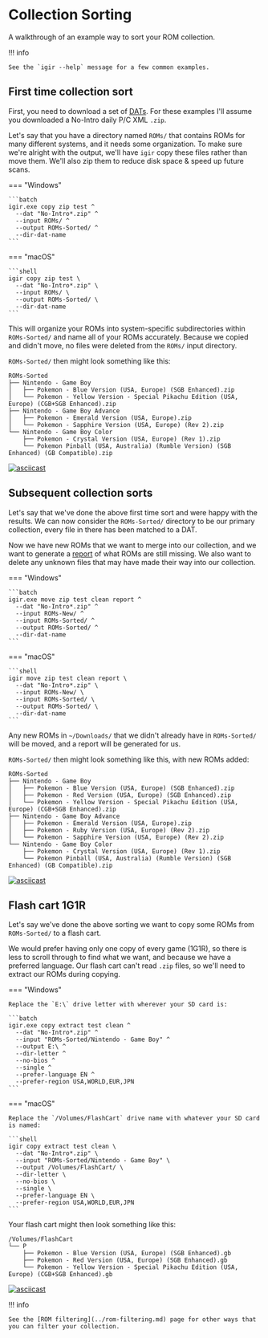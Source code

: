 # Collection Sorting

A walkthrough of an example way to sort your ROM collection.

!!! info

    See the `igir --help` message for a few common examples.

## First time collection sort

First, you need to download a set of [DATs](../input/dats.md). For these examples I'll assume you downloaded a No-Intro daily P/C XML `.zip`.

Let's say that you have a directory named `ROMs/` that contains ROMs for many different systems, and it needs some organization. To make sure we're alright with the output, we'll have `igir` copy these files rather than move them. We'll also zip them to reduce disk space & speed up future scans.

=== "Windows"

    ```batch
    igir.exe copy zip test ^
      --dat "No-Intro*.zip" ^
      --input ROMs/ ^
      --output ROMs-Sorted/ ^
      --dir-dat-name
    ```

=== "macOS"

    ```shell
    igir copy zip test \
      --dat "No-Intro*.zip" \
      --input ROMs/ \
      --output ROMs-Sorted/ \
      --dir-dat-name
    ```

This will organize your ROMs into system-specific subdirectories within `ROMs-Sorted/` and name all of your ROMs accurately. Because we copied and didn't move, no files were deleted from the `ROMs/` input directory.

`ROMs-Sorted/` then might look something like this:

```text
ROMs-Sorted
├── Nintendo - Game Boy
│   ├── Pokemon - Blue Version (USA, Europe) (SGB Enhanced).zip
│   └── Pokemon - Yellow Version - Special Pikachu Edition (USA, Europe) (CGB+SGB Enhanced).zip
├── Nintendo - Game Boy Advance
│   ├── Pokemon - Emerald Version (USA, Europe).zip
│   └── Pokemon - Sapphire Version (USA, Europe) (Rev 2).zip
└── Nintendo - Game Boy Color
    ├── Pokemon - Crystal Version (USA, Europe) (Rev 1).zip
    └── Pokemon Pinball (USA, Australia) (Rumble Version) (SGB Enhanced) (GB Compatible).zip
```

[![asciicast](https://asciinema.org/a/rOWJwgbbODaXuQeQY4B6uWc4i.svg)](https://asciinema.org/a/rOWJwgbbODaXuQeQY4B6uWc4i)

## Subsequent collection sorts

Let's say that we've done the above first time sort and were happy with the results. We can now consider the `ROMs-Sorted/` directory to be our primary collection, every file in there has been matched to a DAT.

Now we have new ROMs that we want to merge into our collection, and we want to generate a [report](../output/reporting.md) of what ROMs are still missing. We also want to delete any unknown files that may have made their way into our collection.

=== "Windows"

    ```batch
    igir.exe move zip test clean report ^
      --dat "No-Intro*.zip" ^
      --input ROMs-New/ ^
      --input ROMs-Sorted/ ^
      --output ROMs-Sorted/ ^
      --dir-dat-name
    ```

=== "macOS"

    ```shell
    igir move zip test clean report \
      --dat "No-Intro*.zip" \
      --input ROMs-New/ \
      --input ROMs-Sorted/ \
      --output ROMs-Sorted/ \
      --dir-dat-name
    ```

Any new ROMs in `~/Downloads/` that we didn't already have in `ROMs-Sorted/` will be moved, and a report will be generated for us.

`ROMs-Sorted/` then might look something like this, with new ROMs added:

```text
ROMs-Sorted
├── Nintendo - Game Boy
│   ├── Pokemon - Blue Version (USA, Europe) (SGB Enhanced).zip
│   ├── Pokemon - Red Version (USA, Europe) (SGB Enhanced).zip
│   └── Pokemon - Yellow Version - Special Pikachu Edition (USA, Europe) (CGB+SGB Enhanced).zip
├── Nintendo - Game Boy Advance
│   ├── Pokemon - Emerald Version (USA, Europe).zip
│   ├── Pokemon - Ruby Version (USA, Europe) (Rev 2).zip
│   └── Pokemon - Sapphire Version (USA, Europe) (Rev 2).zip
└── Nintendo - Game Boy Color
    ├── Pokemon - Crystal Version (USA, Europe) (Rev 1).zip
    └── Pokemon Pinball (USA, Australia) (Rumble Version) (SGB Enhanced) (GB Compatible).zip
```

[![asciicast](https://asciinema.org/a/PWAfBcvCikzJ7wObLcdFGtZbI.svg)](https://asciinema.org/a/PWAfBcvCikzJ7wObLcdFGtZbI)

## Flash cart 1G1R

Let's say we've done the above sorting we want to copy some ROMs from `ROMs-Sorted/` to a flash cart.

We would prefer having only one copy of every game (1G1R), so there is less to scroll through to find what we want, and because we have a preferred language. Our flash cart can't read `.zip` files, so we'll need to extract our ROMs during copying.

=== "Windows"

    Replace the `E:\` drive letter with wherever your SD card is:

    ```batch
    igir.exe copy extract test clean ^
      --dat "No-Intro*.zip" ^
      --input "ROMs-Sorted/Nintendo - Game Boy" ^
      --output E:\ ^
      --dir-letter ^
      --no-bios ^
      --single ^
      --prefer-language EN ^
      --prefer-region USA,WORLD,EUR,JPN
    ```

=== "macOS"

    Replace the `/Volumes/FlashCart` drive name with whatever your SD card is named:

    ```shell
    igir copy extract test clean \
      --dat "No-Intro*.zip" \
      --input "ROMs-Sorted/Nintendo - Game Boy" \
      --output /Volumes/FlashCart/ \
      --dir-letter \
      --no-bios \
      --single \
      --prefer-language EN \
      --prefer-region USA,WORLD,EUR,JPN
    ```

Your flash cart might then look something like this:

```text
/Volumes/FlashCart
└── P
    ├── Pokemon - Blue Version (USA, Europe) (SGB Enhanced).gb
    ├── Pokemon - Red Version (USA, Europe) (SGB Enhanced).gb
    └── Pokemon - Yellow Version - Special Pikachu Edition (USA, Europe) (CGB+SGB Enhanced).gb
```

[![asciicast](https://asciinema.org/a/K8ROFbX8c4NJfUue3lwbe7d8V.svg)](https://asciinema.org/a/K8ROFbX8c4NJfUue3lwbe7d8V)

!!! info

    See the [ROM filtering](../rom-filtering.md) page for other ways that you can filter your collection.
